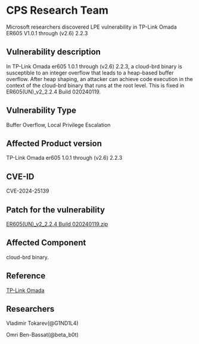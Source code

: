 # CPS Research Team
Microsoft researchers discovered LPE vulnerability in TP-Link Omada ER605 V1.0.1 through (v2.6) 2.2.3

## Vulnerability description
In TP-Link Omada er605 1.0.1 through (v2.6) 2.2.3, a cloud-brd binary is susceptible to an integer overflow that leads to a heap-based 
buffer overflow. After heap shaping, an attacker can achieve code 
execution in the context of the cloud-brd binary that runs at the root 
level. This is fixed in ER605(UN)_v2_2.2.4 Build 020240119.

## Vulnerability Type
Buffer Overflow, Local Privilege Escalation

## Affected Product version
TP-Link Omada er605 1.0.1 through (v2.6) 2.2.3 

## CVE-ID
CVE-2024-25139

## Patch for the vulnerability
[ER605(UN)_v2_2.2.4 Build 020240119.zip](https://community.tp-link.com/en/business/forum/topic/653062)

## Affected Component
cloud-brd binary. 

## Reference
[TP-Link Omada](https://www.tp-link.com/us/omada-sdn/)

## Researchers
Vladimir Tokarev(@G1ND1L4)

Omri Ben-Bassat(@beta_b0t)
